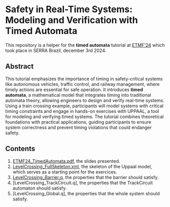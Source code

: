 # Safety in Real-Time Systems: Modeling and Verification with Timed Automata

This repository is a helper for the **timed automata** tutorial at [ETMF'24](https://sbmf24.ifes.edu.br/etmf.php) which took place in SERRA Brazil, december 3rd 2024.

## Abstract

This tutorial emphasizes the importance of timing in safety-critical systems like autonomous vehicles, traffic control, and railway management, where timely actions are essential for safe operation. It introduces **timed automata**, a mathematical model that integrates timing into traditional automata theory, allowing engineers to design and verify real-time systems. Using a train crossing example, participants will model systems with critical timing constraints and engage in hands-on exercises with UPPAAL, a tool for modeling and verifying timed systems. The tutorial combines theoretical foundations with practical applications, guiding participants to ensure system correctness and prevent timing violations that could endanger safety.

## Contents

1. [ETMF24_TimedAutomata.pdf](./ETMF24_TimedAutomata.pdf), the slides presented.
2. [LevelCrossing_FullSkeleton.xml](./LevelCrossing_FullSkeleton.xml), the skeleton of the Uppaal model, which serves as a starting point for the exercices.
3. [LevelCrossing_Barrier.q](LevelCrossing_Barrier.q), the properties that the barrier should satisfy.
4. [LevelCrossing_TrackCircuit.q], the properties that the TrackCircuit automaton should satisfy.
5. [LevelCrossing_Global.q], the properties that the whole system should satisfy.

